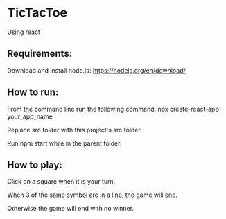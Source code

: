 # TicTacToe
Using react

## Requirements: 

Download and install node.js: https://nodejs.org/en/download/

## How to run:

From the command line run the following command: npx create-react-app your_app_name

Replace src folder with this project's src folder

Run npm start while in the parent folder.

## How to play:

Click on a square when it is your turn.

When 3 of the same symbol are in a line, the game will end.  

Otherwise the game will end with no winner.
